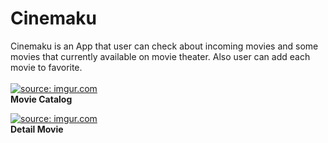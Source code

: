 # Cinemaku
Cinemaku is an App that user can check about incoming movies and some movies that currently available on movie theater. Also user can add each movie to favorite.
<br>
<br>
<a href="https://imgur.com/QZsi3bi"><img src="https://i.imgur.com/QZsi3bi.png" title="source: imgur.com" /></a><br>
<b> Movie Catalog</b><br>

<a href="https://imgur.com/QvcX6LX"><img src="https://i.imgur.com/QvcX6LX.png" title="source: imgur.com" /></a><br>
<b> Detail Movie </b>
